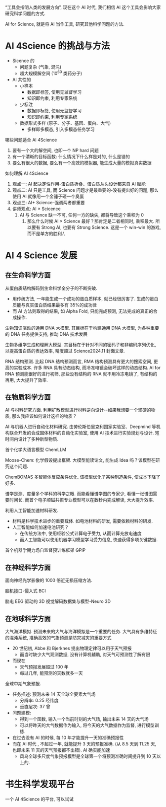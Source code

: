 “工具会指明人类的发展方向”, 现在这个 AI 时代, 我们相信 AI 这个工具会影响大家研究科学问题的方式.

AI for Science, 就是将 AI 当作工具, 研究其他科学问题的方法.

# AI 4Science 的挑战与方法

- Sicence 的
	- 问题复杂 (气象, 混沌)
	- 超大规模解空间 ($10^{60}$ 类药分子)
- AI 共性的
	- 小样本
		- 数据即标签, 使用无监督学习
		- 知识即约束, 利用专家系统 
	- 少标注
		- 数据即标签, 使用无监督学习
		- 知识即约束, 利用专家系统 
	- 数据形式多样 (原子、分子、基因、蛋白、大气)
		- 多样即多模态, 引入多模态任务学习

哪些问题适合 AI 4Science
1. 要有一个大的解空间, 也即一个 NP hard 问题
2. 有一个清晰的目标函数: 什么情况下什么样是对的, 什么是错的
3. 要么有很大的数据, 要么有一个高效的模拟器, 能生成大量的模拟真实数据

如何理解 AI 4Science
1. 观点一: AI 起决定性作用-蛋白质折叠、蛋白质从头设计都来自 AI 赋能
2. 观点二: AI 只是工具, 而 Science 问题才是最重要的-没有提出好的问题, 那么使用 AI 就像用一个金锤子砸一个臭蛋
3. 观点三: AI+ Science-强调两者都重要
4. 讲师观点: AI $\times$ Scicence
	1. AI 与 Science 缺一不可, 任何一方的缺失, 都将导致这个乘积为 0 
		1. 那么什么时候 AI $\times$ Science 最好？那肯定是二者相同时, 乘积最大. 所以要有 Strong AI, 也要有 Strong Science. 这是一个 win-win 的游戏, 而不是单方的胜利.\

# AI 4 Science 发展

## 在生命科学方面

从蛋白质结构解码到生命科学全分子的不断突破.
- 用传统方法, 一年能生成一个成功的蛋白质样本, 就已经很厉害了. 生成的蛋白质能与真实蛋白质结果最多有 35%的成功律
- 而 AI 方法则取得的结果, 如 Alpha Fold, 只能完成预测, 无法完成的真正的合成操作.

生物知识驱动的通用 DNA 大模型. 其目标在于构建通用 DNA 大模型, 为各种重要的 DNA 任务提供支持, 推动 DNA 技术发展

生物多组学生成和理解大模型. 其目标在于针对不同的密码子和非编码序列优化, 以提高蛋白质的表达效率, 精度超过 Science2024.11 封面文章.

RNA 结构预测. 比起 DNA 结构预测而言, RMA 结构预测具有更大的搜索空间, 更高的实验成本. 许多 RNA 具有动态结构, 而冷冻电镜会破坏这样的动态结构. 
AI for RNA 预测能很好的进行初筛, 那些没有结构的 RNA 就不用冷冻电镜了, 有结构的再用, 大大提升了效率.

## 在物质科学方面

AI 与材料研究方面. 利用扩散模型进行材料逆向设计--如果我想要一个坚硬的物质, 那么我应该如何设计这样的物质？

AI 与机器人进行自动化材料研究. 由劳伦斯伯里克利国家实验室、Deepmind 等机构联合开发的合成固体材料的自动化实验室, 使用 AI 技术进行实验规划与设计. 短时间内设计了多种新型物质.

首个化学大语言模型 ChemLLM

Moose-Chem: 化学假设提出框架. 大模型能读论文, 能生成 Idea 吗？该模型在研究这个问题. 

ChemBOMAS 多智能体反应条件优化. 该模型优化了某种制造条件, 使成本下降了好多.

谱学是测、度量多个学科的科学之眼. 而能看懂谱学图的专家少, 看懂一张谱图需要时间长. 而首个电子顺磁共振专业模型可以在数秒内完成解读, 大大提升效率.

利用人工智能加速材料研发. 
- 材料是科学技术进步的重要载体. 如电池材料的研发, 需要依赖材料的研发.
- 人工智能如何加速电池研究？
	- 在传统方法中, 使用经验公式计算电子受力, 从而计算充放电速度
	- 而人工智能可以使用机器学习模型学习受力信息, 快速获得多项关键数据.

首个机器学期力场自监督预训练框架 GPIP

## 在神经科学方面

面向神经光学影像的 1000 倍近无损压缩方法.

脑机接口-侵入式 BCI

脑电 EEG 驱动的 3D 视觉解码数据集与模型-Neuro 3D

## 在地球科学方面

大气海洋模拟. 预测未来的大气与海洋模拟是一个重要的任务. 大气具有多维特征的混沌系统, 准确高效的气象预测是防灾减灾的重要方式
- 20 世纪初, Abbe 和 Bjerknes 提出物理定律可以用于天气预报
	- 而当时缺少大气观测数据, 没有计算机辅助, 对天气可预测性了解有限
- 而现在
	- 天气预报发展超过 100 年
	- 每过几年, 能预测的天数就多一天

全球中期气象预报.
- 任务描述: 预测未来 14 天全球全要素大气场
	- 分辨率: 0.25 经纬度
	- 垂直层次: 37 曾
- 问题建模:
	- 得到一个函数, 输入一个当前时刻的大气场, 输出未来 14 天的大气场
	- 可以将昨天的大气数据作为输入, 将今天的大气数据作为监督, 进行模型训练.
- 在过去没有 AI 的时候, 每 10 年才能提升一天的准确预报性
- 而在 AI 时代 , 不超过一年, 就能提升 3 天的预报准确. (从 8.5 天到 11.25 天, 也即未来 11 天的天气预报都不出错). AI 确实能加速
	- 风乌全球多尺度气象预报模型是全球第一个将预测准确时间提升到 10 天以上的.

# 书生科学发现平台

一个 AI 4Science 的平台, 可以试试
